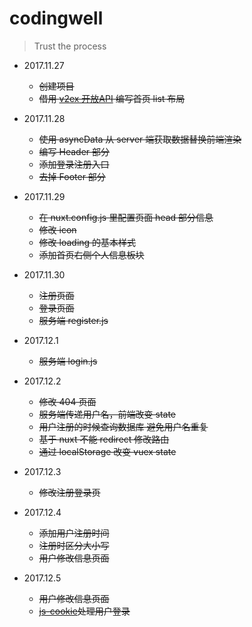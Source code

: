 # codingwell

> Trust the process

- 2017.11.27
  - ~~创建项目~~
  - ~~借用 [v2ex 开放API](https://www.v2ex.com/p/7v9TEc53) 编写首页 list 布局~~


- 2017.11.28
  - ~~使用 asyncData 从 server 端获取数据替换前端渲染~~
  - ~~编写 Header 部分~~
  - ~~添加登录注册入口~~
  - ~~去掉 Footer 部分~~


- 2017.11.29
  - ~~在 nuxt.config.js 里配置页面 head 部分信息~~
  - ~~修改 icon~~
  - ~~修改 loading 的基本样式~~
  - ~~添加首页右侧个人信息板块~~


- 2017.11.30
  - ~~注册页面~~
  - ~~登录页面~~
  - ~~服务端 register.js~~


- 2017.12.1
  - ~~服务端 login.js~~


- 2017.12.2
  - ~~修改 404 页面~~
  - ~~服务端传递用户名，前端改变 state~~
  - ~~用户注册的时候查询数据库 避免用户名重复~~
  - ~~基于 nuxt 不能 redirect 修改路由~~
  - ~~通过 localStorage 改变 vuex state~~


- 2017.12.3
  - ~~修改注册登录页~~


- 2017.12.4
  - ~~添加用户注册时间~~
  - ~~注册时区分大小写~~
  - ~~用户修改信息页面~~


- 2017.12.5
  - ~~用户修改信息页面~~
  - ~~[js-cookie](https://github.com/js-cookie/js-cookie)处理用户登录~~

<!-- ## Build Setup

``` bash
# install dependencies
$ npm install # Or yarn install

# serve with hot reload at localhost:3000
$ npm run dev

# build for production and launch server
$ npm start
```

For detailed explanation on how things work, checkout the [Nuxt.js docs](https://github.com/nuxt/nuxt.js).

## Backpack

We use [backpack](https://github.com/palmerhq/backpack) to watch and build the application, so you can use the latest ES6 features (module syntax, async/await, etc.). -->
